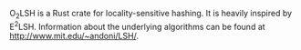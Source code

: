 O<sub>2</sub>LSH is a Rust crate for locality-sensitive hashing. It is heavily
inspired by E<sup>2</sup>LSH. Information about the underlying algorithms can be
found at http://www.mit.edu/~andoni/LSH/.
